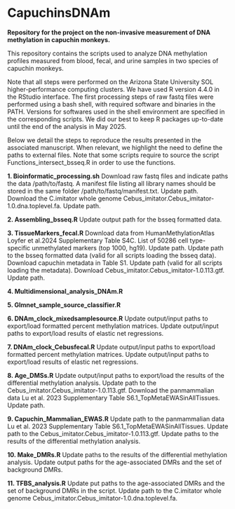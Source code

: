 # CapuchinsDNAm

**Repository for the project on the non-invasive measurement of DNA methylation in capuchin monkeys.**


This repository contains the scripts used to analyze DNA methylation profiles measured from blood, fecal, and urine samples in two species of capuchin monkeys.

Note that all steps were performed on the Arizona State University SOL higher-performance computing clusters. We have used R version 4.4.0 in the RStudio interface.
The first processing steps of raw fastq files were performed using a bash shell, with required software and binaries in the PATH. Versions for softwares used in the shell
environment are specified in the corresponding scripts. We did our best to keep R packages up-to-date until the end of the analysis in May 2025.

Below we detail the steps to reproduce the results presented in the associated manuscript. When relevant, we highlight the need to define the paths to external files. Note that some scripts require to source the script Functions_intersect_bsseq.R in order to use the functions.

**1. Bioinformatic_processing.sh**
Download raw fastq files and indicate paths the data /path/to/fastq. A manifest file listing all library names should be stored in the same folder /path/to/fastq/manifest.txt. Update path.
Download the C.imitator whole genome Cebus_imitator.Cebus_imitator-1.0.dna.toplevel.fa. Update path.

**2. Assembling_bsseq.R**
Update output path for the bsseq formatted data.

**3. TissueMarkers_fecal.R**
Download data from HumanMethylationAtlas Loyfer et al.2024 Supplementary Table S4C. List of 50286 cell type-specific unmethylated markers (top 1000, hg19). Update path.
Update path to the bsseq formatted data (valid for all scripts loading the bsseq data).
Download capuchin metadata in Table S1. Update path (valid for all scripts loading the metadata).
Download Cebus_imitator.Cebus_imitator-1.0.113.gtf. Update path.

**4. Multidimensional_analysis_DNAm.R**

**5. Glmnet_sample_source_classifier.R**

**6. DNAm_clock_mixedsamplesource.R**
Update output/input paths to export/load formatted percent methylation matrices.
Update output/input paths to export/load results of elastic net regressions.

**7. DNAm_clock_Cebusfecal.R**
Update output/input paths to export/load formatted percent methylation matrices.
Update output/input paths to export/load results of elastic net regressions.

**8. Age_DMSs.R**
Update output/input paths to export/load the results of the differential methylation analysis.
Update path to the Cebus_imitator.Cebus_imitator-1.0.113.gtf.
Download the panmammalian data Lu et al. 2023 Supplementary Table S6.1_TopMetaEWASinAllTissues. Update path.

**9. Capuchin_Mammalian_EWAS.R**
Update path to the panmammalian data Lu et al. 2023 Supplementary Table S6.1_TopMetaEWASinAllTissues.
Update path to the Cebus_imitator.Cebus_imitator-1.0.113.gtf.
Update paths to the results of the differential methylation analysis.

**10. Make_DMRs.R**
Update paths to the results of the differential methylation analysis.
Update output paths for the age-associated DMRs and the set of background DMRs.

**11. TFBS_analysis.R**
Update put paths to the age-associated DMRs and the set of background DMRs in the script.
Update path to the C.imitator whole genome Cebus_imitator.Cebus_imitator-1.0.dna.toplevel.fa.
